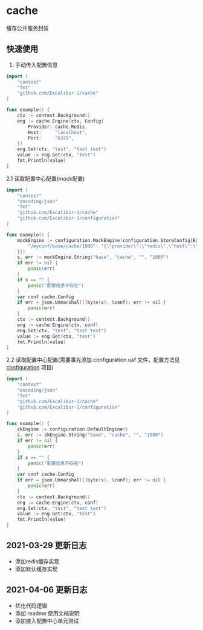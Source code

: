 # cache
缓存公共服务封装

## 快速使用
1. 手动传入配置信息

```go
import (
    "context"
    "fmt"
    "github.com/Excalibur-1/cache"
)

func example() {
	ctx := context.Background()
	eng := cache.Engine(ctx, Config{
		Provider: cache.Redis,
		Host:     "localhost",
		Port:     "6379",
	})
	eng.Set(ctx, "test", "test test")
	value := eng.Get(ctx, "test")
	fmt.Println(value)
}

```

2.1 读取配置中心配置(mock配置) 
```go
import (
	"context"
	"encoding/json"
	"fmt"
	"github.com/Excalibur-1/cache"
	"github.com/Excalibur-1/configuration"
)

func example() {
	mockEngine := configuration.MockEngine(configuration.StoreConfig{Exp: map[string]string{
		"/myconf/base/cache/1000": "{\"provider\":\"redis\",\"host\":\"127.0.0.1\",\"port\":\"6379\",\"password\":\"\"}",
	}})
	s, err := mockEngine.String("base", "cache", "", "1000")
	if err != nil {
		panic(err)
	}
	if s == "" {
		panic("配置信息不存在")
	}
	var conf cache.Config
	if err = json.Unmarshal([]byte(s), &conf); err != nil {
		panic(err)
	}
	ctx := context.Background()
	eng := cache.Engine(ctx, conf)
	eng.Set(ctx, "test", "test test")
	value := eng.Get(ctx, "test")
	fmt.Println(value)
}

```

2.2 读取配置中心配置(需要事先添加 configuration.uaf 文件，配置方法见 [configuration](https://github.com/Excalibur-1/configuration) 项目)

```go
import (
	"context"
	"encoding/json"
	"fmt"
	"github.com/Excalibur-1/cache"
	"github.com/Excalibur-1/configuration"
)

func example() {
	zkEngine := configuration.DefaultEngine()
	s, err := zkEngine.String("base", "cache", "", "1000")
	if err != nil {
		panic(err)
	}
	if s == "" {
		panic("配置信息不存在")
	}
	var conf cache.Config
	if err = json.Unmarshal([]byte(s), &conf); err != nil {
		panic(err)
	}
	ctx := context.Background()
	eng := cache.Engine(ctx, conf)
	eng.Set(ctx, "test", "test test")
	value := eng.Get(ctx, "test")
	fmt.Println(value)
}

```

## 2021-03-29 更新日志
* 添加redis缓存实现
* 添加默认缓存实现

## 2021-04-06 更新日志
* 优化代码逻辑
* 添加 readme 使用文档说明
* 添加接入配置中心单元测试